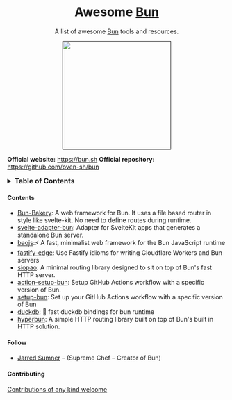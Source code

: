 <div align="center">

<h1>Awesome <a href="https://bun.sh" target="_blank" rel="noopener noreferrer">Bun</a></h1>

A list of awesome [Bun](https://bun.sh) tools and resources.

<a href="" target="_blank" rel="noopener noreferrer">
<img src="https://raw.githubusercontent.com/oven-sh/bun/main/packages/bun-landing/public/logo.svg" height="250" />
</a>
</div>

**Official website:** <a href="https://bun.sh" target="_blank" rel="noopener noreferrer">https://bun.sh</a>
**Official repository:** <a href="https://github.com/oven-sh/bun" target="_blank" rel="noopener noreferrer">https://github.com/oven-sh/bun</a>

<!-- TOC -->

<details>
<summary style="font-size:16px; font-weight: bold">Table of Contents</summary>
<p>

- [Contents](#contents)
- [Follow](#follow)
- [Contributing](#contributing)
</p>
</details>

<!-- CONTENT -->

#### Contents

- [Bun-Bakery](https://github.com/Kapsonfire-DE/bun-bakery): A web framework for Bun. It uses a file based router in style like svelte-kit. No need to define routes during runtime.
- [svelte-adapter-bun](https://github.com/gornostay25/svelte-adapter-bun): Adapter for SvelteKit apps that generates a standalone Bun server.
- [baojs](https://github.com/mattreid1/baojs):⚡️ A fast, minimalist web framework for the Bun JavaScript runtime
- [fastify-edge](https://github.com/galvez/fastify-edge): Use Fastify idioms for writing Cloudflare Workers and Bun servers
- [siopao](https://github.com/wobsoriano/siopao): A minimal routing library designed to sit on top of Bun's fast HTTP server.
- [action-setup-bun](https://github.com/antongolub/action-setup-bun): Setup GitHub Actions workflow with a specific version of Bun.
- [setup-bun](https://github.com/xHyroM/setup-bun): Set up your GitHub Actions workflow with a specific version of Bun
- [duckdb](https://github.com/evanwashere/duckdb): 🦆 fast duckdb bindings for bun runtime
- [hyperbun](https://github.com/Eckhardt-D/hyperbun): A simple HTTP routing library built on top of Bun's built in HTTP solution.

<!-- END CONTENT -->

#### Follow

- [Jarred Sumner](https://twitter.com/jarredsumner) – (Supreme Chef – Creator of Bun)

#### Contributing

[Contributions of any kind welcome](contributing.md)
